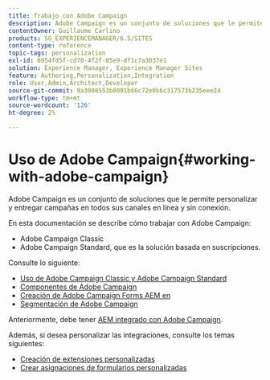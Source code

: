 ```yaml
---
title: Trabajo con Adobe Campaign
description: Adobe Campaign es un conjunto de soluciones que le permite personalizar y entregar campañas en todos sus canales en línea y sin conexión.
contentOwner: Guillaume Carlino
products: SG_EXPERIENCEMANAGER/6.5/SITES
content-type: reference
topic-tags: personalization
exl-id: 0954fd5f-cd70-4f2f-85e9-df1c7a3037e1
solution: Experience Manager, Experience Manager Sites
feature: Authoring,Personalization,Integration
role: User,Admin,Architect,Developer
source-git-commit: 9a3008553b8091b66c72e0b6c317573b235eee24
workflow-type: tm+mt
source-wordcount: '126'
ht-degree: 2%

---
```


# Uso de Adobe Campaign{#working-with-adobe-campaign}

Adobe Campaign es un conjunto de soluciones que le permite personalizar y entregar campañas en todos sus canales en línea y sin conexión.

En esta documentación se describe cómo trabajar con Adobe Campaign:

* Adobe Campaign Classic
* Adobe Campaign Standard, que es la solución basada en suscripciones.

Consulte lo siguiente:

* [Uso de Adobe Campaign Classic y Adobe Campaign Standard](/help/sites-authoring/campaign.md)
* [Componentes de Adobe Campaign](/help/sites-authoring/adobe-campaign-components.md)
* [Creación de Adobe Campaign Forms AEM en](/help/sites-authoring/adobe-campaign-forms.md)
* [Segmentación de Adobe Campaign](/help/sites-authoring/target-adobe-campaign.md)

Anteriormente, debe tener [AEM integrado con Adobe Campaign](/help/sites-administering/campaign.md).

Además, si desea personalizar las integraciones, consulte los temas siguientes:

* [Creación de extensiones personalizadas](/help/sites-developing/extending-campaign-extensions.md)
* [Crear asignaciones de formularios personalizadas](/help/sites-developing/extending-campaign-form-mapping.md)
